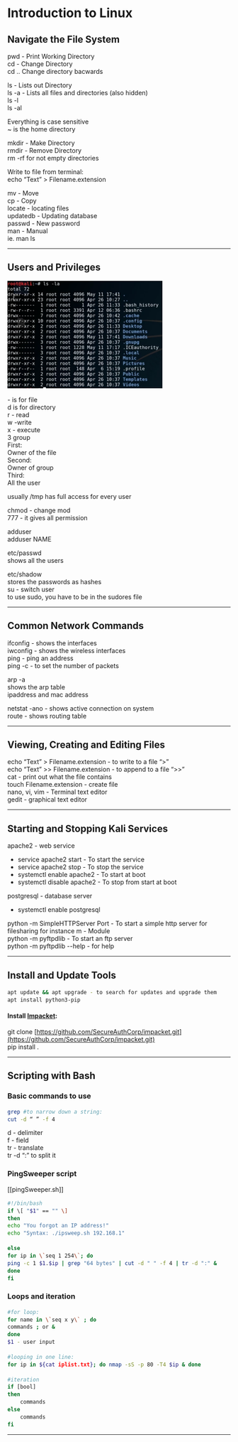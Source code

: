 # Introduction to Linux
## Navigate the File System

pwd - Print Working Directory  
cd - Change Directory  
cd .. Change directory bacwards  
  
ls - Lists out Directory  
ls -a - Lists all files and directories (also hidden)  
ls -l  
ls -al  
  
Everything is case sensitive  
~ is the home directory  
  
mkdir - Make Directory  
rmdir - Remove Directory  
rm -rf for not empty directories  
  
Write to file from terminal:  
echo “Text” > Filename.extension  
  
mv - Move  
cp - Copy  
locate - locating files  
updatedb - Updating database  
passwd - New password  
man - Manual  
	ie. man ls
	
--------------------------------------------

## Users and Privileges
![](https://github.com/FGabi01/TCM_Security/blob/main/TCM/TCM_Security/Pictures/user_and_privilieges.png)

\- is for file  
d is for directory  
r - read  
w -write  
x - execute  
3 group  
First:  
Owner of the file  
Second:  
Owner of group  
Third:  
All the user  
  
usually /tmp has full access for every user  
  
chmod - change mod  
777 - it gives all permission  
  
adduser  
adduser NAME  
  
etc/passwd  
shows all the users  
  
etc/shadow  
stores the passwords as hashes  
su - switch user  
to use sudo, you have to be in the sudores file

--------------------------------------------

## Common Network Commands
ifconfig - shows the interfaces  
iwconfig - shows the wireless interfaces  
ping - ping an address  
ping -c - to set the number of packets  
  
arp -a  
shows the arp table  
ipaddress and mac address  
  
netstat -ano - shows active connection on system  
route - shows routing table

--------------------------------------------

## Viewing, Creating and Editing Files
echo “Text” > Filename.extension - to write to a file “>”  
echo “Text” >> Filename.extension - to append to a file “>>”  
cat - print out what the file contains  
touch Filename.extension - create file  
nano, vi, vim - Terminal text editor  
gedit - graphical text editor

--------------------------------------------

## Starting and Stopping Kali Services
apache2 - web service  
- service apache2 start - To start the service  
- service apache2 stop - To stop the service  
- systemctl enable apache2 - To start at boot  
- systemctl disable apache2 - To stop from start at boot  
  
postgresql - database server  
- systemctl enable postgresql  
  
python -m SimpleHTTPServer Port - To start a simple http server for filesharing for instance m - Module  
python -m pyftpdlib - To start an ftp server  
python -m pyftpdlib --help - for help

--------------------------------------------


## Install and Update Tools
~~~bash
apt update && apt upgrade - to search for updates and upgrade them  
apt install python3-pip
~~~

#### Install [Impacket](https://github.com/SecureAuthCorp/impacket.git):  
git clone [https://github.com/SecureAuthCorp/impacket.git](https://github.com/SecureAuthCorp/impacket.git)  
pip install .

--------------------------------------------

## Scripting with Bash
### Basic commands to use
~~~bash
grep #to narrow down a string:  
cut -d “ ” -f 4
~~~
d - delimiter  
f - field  
tr - translate  
tr -d “:” to split it

### PingSweeper script
[[pingSweeper.sh]] 
~~~bash
#!/bin/bash  
if \[ "$1" == "" \]  
then  
echo "You forgot an IP address!"  
echo "Syntax: ./ipsweep.sh 192.168.1"  
  
else  
for ip in \`seq 1 254\`; do  
ping -c 1 $1.$ip | grep "64 bytes" | cut -d " " -f 4 | tr -d ":" &  
done  
fi
~~~

### Loops and iteration
~~~bash
#for loop:  
for name in \`seq x y\` ; do  
commands ; or &  
done  
$1 - user input  
  
#looping in one line:  
for ip in ${cat iplist.txt}; do nmap -sS -p 80 -T4 $ip & done  
  
#iteration  
if [bool]  
then  
	commands  
else  
	commands  
fi
~~~

--------------------------------------------
